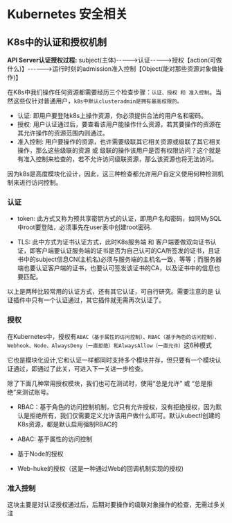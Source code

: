 # Kubernetes 安全相关

## K8s中的认证和授权机制

**API Server认证授权过程:**
subject(主体)----->认证----->授权【action(可做什么)】------>运行时刻的admission准入控制【Object(能对那些资源对象做操作)】

在K8s中我们操作任何资源都需要经历三个检查步骤：`认证、授权 和 准入控制`。当然这些仅针对普通用户，`k8s中默认clusteradmin是拥有最高权限的。`

- 认证: 即用户要登陆k8s上操作资源，你必须提供合法的用户名和密码。
- 授权: 用户认证通过后，要查看该用户能操作什么资源，若其要操作的资源在其允许操作的资源范围内则通过。
- 准入控制: 用户要操作的资源，也许需要级联其它相关资源或级联了其它相关操作，那么这些级联的资源 或 级联的操作该用户是否有权限访问？这个就是有准入控制来检查的，若不允许访问级联资源，那么该资源也将无法访问。
  
因为k8s是高度模块化设计，因此，这三种检查都允许用户自定义使用何种检测机制来进行访问控制。

### 认证

- token: 此方式又称为预共享密钥方式的认证，即用户名和密码，如同MySQL中root要登陆，必须事先在user表中创建root密码.

- TLS: 此中方式为证书认证方式，此时K8s服务端 和 客户端要做双向证书认证，即客户端要认证服务端的证书是否为自己认可的CA所签发的证书，且证书中的subject信息CN(主机名)必须与服务端的主机名一致，等等；而服务器端也要认证客户端的证书，也要认可签发该证书的CA，以及证书中的信息也要匹配。

以上是两种比较常用的认证方式，还有其它认证，可自行研究。需要注意的是 认证插件中只有一个认证通过，其它插件就无需再次认证了。

### 授权

在Kubernetes中，授权有`ABAC（基于属性的访问控制）、RBAC（基于角色的访问控制）、Webhook、Node、AlwaysDeny（一直拒绝）和AlwaysAllow（一直允许）`这6种模式

它也是模块化设计,它和认证一样都同时支持多个模块并存，但只要有一个模块认证通过，即通过了此关，可进入下一关进一步检查。

除了下面几种常用授权模块，我们也可在测试时，使用“总是允许” 或 “总是拒绝”来测试账号。

- RBAC：基于角色的访问控制机制，它只有允许授权，没有拒绝授权，因为默认是拒绝所有，我们仅需要定义允许该用户做什么即可。默认kubectl创建的K8s资源，都是默认启用强制RBAC的

- ABAC: 基于属性的访问控制

- 基于Node的授权

- Web-huke的授权（这是一种通过Web的回调机制实现的授权)

### 准入控制

这块主要是对认证授权通过后，后期对要操作的级联对象操作的检查，无需过多关注
